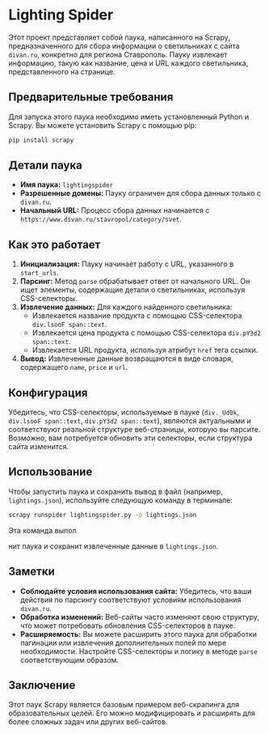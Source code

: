 # Lighting Spider

Этот проект представляет собой паука, написанного на Scrapy, предназначенного для сбора информации о светильниках с сайта `divan.ru`, конкретно для региона Ставрополь. Пауку извлекает информацию, такую как название, цена и URL каждого светильника, представленного на странице.

## Предварительные требования

Для запуска этого паука необходимо иметь установленный Python и Scrapy. Вы можете установить Scrapy с помощью pip:

```bash
pip install scrapy
```

## Детали паука

- **Имя паука:** `lightingspider`
- **Разрешенные домены:** Пауку ограничен для сбора данных только с `divan.ru`.
- **Начальный URL:** Процесс сбора данных начинается с `https://www.divan.ru/stavropol/category/svet`.

## Как это работает

1. **Инициализация:** Пауку начинает работу с URL, указанного в `start_urls`.
2. **Парсинг:** Метод `parse` обрабатывает ответ от начального URL. Он ищет элементы, содержащие детали о светильниках, используя CSS-селекторы.
3. **Извлечение данных:** Для каждого найденного светильника:
   - Извлекается название продукта с помощью CSS-селектора `div.lsooF span::text`.
   - Извлекается цена продукта с помощью CSS-селектора `div.pY3d2 span::text`.
   - Извлекается URL продукта, используя атрибут `href` тега ссылки.
4. **Вывод:** Извлеченные данные возвращаются в виде словаря, содержащего `name`, `price` и `url`.

## Конфигурация

Убедитесь, что CSS-селекторы, используемые в пауке (`div._Ud0k`, `div.lsooF span::text`, `div.pY3d2 span::text`), являются актуальными и соответствуют реальной структуре веб-страницы, которую вы парсите. Возможно, вам потребуется обновить эти селекторы, если структура сайта изменится.

## Использование

Чтобы запустить паука и сохранить вывод в файл (например, `lightings.json`), используйте следующую команду в терминале:

```bash
scrapy runspider lightingspider.py -o lightings.json
```

Эта команда выпол


нит паука и сохранит извлеченные данные в `lightings.json`.

## Заметки

- **Соблюдайте условия использования сайта:** Убедитесь, что ваши действия по парсингу соответствуют условиям использования `divan.ru`.
- **Обработка изменений:** Веб-сайты часто изменяют свою структуру, что может потребовать обновления CSS-селекторов в пауке.
- **Расширяемость:** Вы можете расширить этого паука для обработки пагинации или извлечения дополнительных полей по мере необходимости. Настройте CSS-селекторы и логику в методе `parse` соответствующим образом.

## Заключение

Этот паук Scrapy является базовым примером веб-скрапинга для образовательных целей. Его можно модифицировать и расширять для более сложных задач или других веб-сайтов.